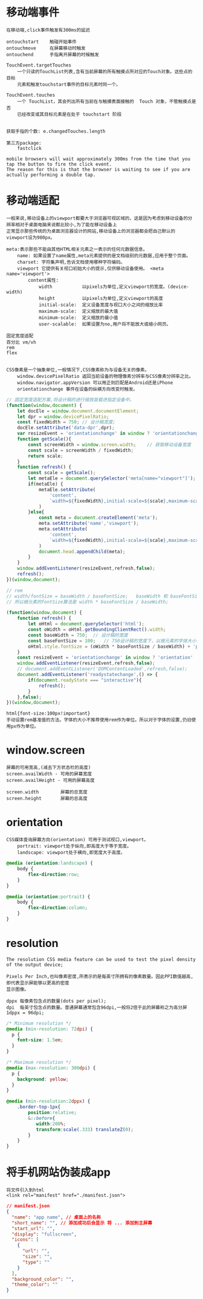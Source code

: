 
# 移动端事件
    
    在移动端,click事件触发有300ms的延迟
    
    ontouchstart    触碰开始事件
    ontouchmove     在屏幕移动时触发
    ontouchend      手指离开屏幕的时候触发
    
    TouchEvent.targetTouches
        一个只读的TouchList列表,含有当前屏幕的所有触摸点所对应的Touch对象。这些点的目标
        元素和触发touchstart事件的目标元素时同一个。
    
    TouchEvent.touches
        一个 TouchList，其会列出所有当前在与触摸表面接触的  Touch 对象，不管触摸点是否
        已经改变或其目标元素是在处于 touchstart 阶段
  
    
    获取手指的个数: e.changedTouches.length
    
    第三方package: 
        fastclick
    
    mobile browsers will wait approximately 300ms from the time that you tap the button to fire the click event.
    The reason for this is that the browser is waiting to see if you are actually performing a double tap.

# 移动端适配
    
    一般来说,移动设备上的viewport都要大于浏览器可视区域的，这是因为考虑到移动设备的分辨率相对于桌面电脑来说都比较小,为了能在移动设备上
    正常显示那些传统的为桌面浏览器设计的网站,移动设备上的浏览器都会把自己默认的viewport设为980px。
    
    meta:表示那些不能由其他HTML相关元素之一表示的任何元数据信息。
        name: 如果设置了name属性,meta元素提供的是文档级别的元数据,应用于整个页面。
        charset: 字符集声明,告诉文档使用哪种字符编码。
        viewport 它提供有关视口初始大小的提示,仅供移动设备使用。 <meta name='viewport'>   
            content属性:
                width           以pixels为单位,定义viewport的宽度。(device-width)
                height          以pixels为单位,定义viewport的高度
                initial-scale:  定义设备宽度与视口大小之间的缩放比率
                maximum-scale:  定义缩放的最大值
                minimum-scale:  定义缩放的最小值
                user-scalable:  如果设置为no,用户将不能放大或缩小网页。
    
    固定宽度适配
    百分比 vm/vh 
    rem
    flex
    
    
    CSS像素是一个抽象单位,一般情况下,CSS像素称为与设备无关的像素。
        window.devicePixelRatio 返回当前设备的物理像素分辨率与CSS像素分辨率之比。    
        window.navigator.appVersion 可以用正则匹配是Android还是iPhone
        orientationchange 事件在设备的纵横方向改变时触发。
        
```js
// 固定宽度适配方案,将设计稿的进行缩放装载进指定设备中。
(function(window,document) {
    let docEle = window.document.documentElement;
    let dpr = window.devicePixelRatio;
    const fixedWidth = 750; // 设计稿宽度;
    docEle.setAttribute('data-dpr',dpr);
    var resizeEvent = 'orientationchange' in window ? 'orientationchange' : 'resize';
    function getScale(){
        const screenWidth = window.screen.width;    // 获取移动设备宽度
        const scale = screenWidth / fixedWidth;
        return scale;
    }
    function refresh() {
        const scale = getScale();
        let metaEle = document.querySelector('meta[name="viewport"]');
        if(metaEle) {
            metaEle.setAttribute(
                'content',
                `width=${fixedWidth},initial-scale=${scale},maximum-scale=${scale},minimum-scale=${scale},user-scalable=no`
            )
        }else{
            const meta = document.createElement('meta');
            meta.setAttribute('name','viewport');
            meta.setAttribute(
                'content',
                `width=${fixedWidth},initial-scale=${scale},maximum-scale=${scale},minimum-scale=${scale},user-scalable=no`
            )
            document.head.appendChild(meta);
        }
    }
    window.addEventListener(resizeEvent,refresh,false);
    refresh();
})(window,document);
```
```js
// rem
// width/fontSize = baseWidth / baseFontSize;   baseWidth 和 baseFontSize是选为基准的设备宽度及根元素大小。
// 所以根元素的fontSize算法是 width * baseFontSize / baseWidth;

(function(window,document) {
    function refresh() {
        let oHtml = document.querySelector('html');
        const oWidth = oHtml.getBoundingClientRect().width;
        const baseWidth = 750;  // 设计稿的宽度
        const baseFontSize = 100;   // 750设计稿的宽度下，以根元素的字体大小为100px;
        oHtml.style.fontSize = (oWidth * baseFontSize / baseWidth) + 'px';
    }
    const resizeEvent = 'orientationchange' in window ? 'orientation' : 'resize';
    window.addEventListener(resizeEvent,refresh,false);
    // document.addEventListener('DOMContentLoaded',refresh,false);
    document.addEventListener('readystatechange',() => {
        if(document.readyState === "interactive"){
            refresh();
        }
    },false);
})(window,document);
```
    html{font-size:100px!important}
    手动设置rem基准值的方法。字体的大小不推荐使用rem作为单位。所以对于字体的设置,仍旧使用px作为单位。
    
# window.screen 
    
    屏幕的可用宽高,(减去下方状态栏的高度)
    screen.availWidth - 可用的屏幕宽度     
    screen.availHeight - 可用的屏幕高度
    
    screen.width        屏幕的总宽度
    screen.height       屏幕的总高度
    
# orientation

    CSS媒体查询屏幕方向(orientation) 可用于测试视口,viewport。
        portrait: viewport处于纵向,即高度大于等于宽度。
        landscape: viewport处于横向,即宽度大于高度。
```css
@media (orientation:landscape) {
    body {
        flex-direction:row;
    }
}

@media (orientation:portrait) {
    body {
        flex-direction:column;
    }
}
```    

# resolution
	
	The resolution CSS media feature can be used to test the pixel density of the output device;
		
	Pixels Per Inch,也叫像素密度,所表示的是每英寸所拥有的像素数量。因此PPI数值越高,即代表显示屏能够以更高的密度
	显示图像。
	
	dppx 每像素包含点的数量(dots per pixel);
	dpi	 每英寸包含点的数量。普通屏幕通常包含96dpi,一般将2倍于此的屏幕称之为高分屏	1dppx = 96dpi;
	
```css
/* Minimum resolution */
@media (min-resolution: 72dpi) {
  p {
    font-size: 1.5em;
  }
}

/* Maximum resolution */
@media (max-resolution: 300dpi) {
  p {
    background: yellow;
  }
}

@media (min-resolution:2dppx) {
    .border-top-1px{
        position:relative;
        &::before{
           width:200%;
           transform:scale(.333) translateZ(0);
        }
    }
}
```   

# 将手机网站伪装成app

    将文件引入到html
    <link rel="manifest" href="./manifest.json">
```json
// manifest.json 
{
  "name": "app name", // 桌面上的名称
  "short_name": "", // 添加成功后会显示 将 ... 添加到主屏幕
  "start_url": "",
  "display": "fullscreen",
  "icons": [
    {
      "url": "",
      "size": "",
      "type": ""
    }
  ],
  "background_color": "",
  "theme_color": ""
}
``` 
    
    
    
    
    
    
    
    
    
    
    
    
    
    
    
    
    
    
    
    
    
    
    
    
    
    
    
    
    
    
    

    